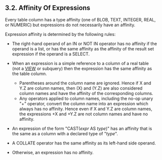 ## 3\.2\. Affinity Of Expressions


Every table column has a type affinity (one of BLOB, TEXT, INTEGER,
REAL, or NUMERIC) but expressions do not necessarily have an affinity.



Expression affinity is determined by the following rules:



* The right\-hand operand of an IN or NOT IN
 operator has no affinity if the operand is a list, or has the same
 affinity as the affinity of the result set expression if the operand
 is a SELECT.
* When an expression is a simple reference to a column of a
 real table (not a [VIEW](lang_createview.html) or subquery) then the expression
 has the same affinity as the table column.
 


	+ Parentheses around the column name are ignored. Hence if
	 X and Y.Z are column names, then (X) and (Y.Z) are also considered
	 column names and have the affinity of the corresponding columns.
	+ Any operators applied to column names, including the no\-op 
	 unary "\+" operator, convert the column name into an expression which
	 always has no affinity. Hence even if X and Y.Z are column names, the
	 expressions \+X and \+Y.Z are not column names and have no affinity.
* An expression of the form "CAST(*expr* AS *type*)"
 has an affinity that is the same as a column with a declared
 type of "*type*".
* A COLLATE operator has the same affinity as its left\-hand side operand.
* Otherwise, an expression has no affinity.



